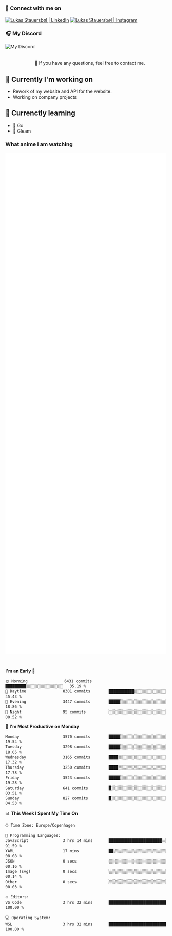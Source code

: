 ### 🔗 Connect with me on
<a href="https://www.instagram.com/lukas_stauersbol" target="_blank"><img align="center" src="https://raw.githubusercontent.com/stauersbol/stauersbol/main/images/instagram.svg" alt="Lukas Stauersbøl | LinkedIn" width="30px"/></a>
<a href="https://www.linkedin.com/in/lukas-stauersbol/" target="_blank"><img align="center" src="https://raw.githubusercontent.com/stauersbol/stauersbol/main/images/linkedin.svg" alt="Lukas Stauersbøl | Instagram" width="30px"/></a>

<p align="center">
 <h3>🎧 My Discord</h3>
 <img align="left" height="55px" src="https://discord.c99.nl/widget/theme-2/147806323323568128.png" alt="My Discord" />
</p>

<br/>
<br/>
<br/>
💬 If you have any questions, feel free to contact me.

## 🔭 Currently I'm working on
- Rework of my website and API for the website.
- Working on company projects
 
## 🌱 Currenctly learning
- 💙 Go
- 💜 Gleam

### What anime I am watching
<a href="https://anilist.co/user/slashiy/" align="center"><img align="center" width="500px" src="metrics.plugin.personal.anilist.svg" /></a>

<br/>

<!--START_SECTION:waka-->
**I'm an Early 🐤** 

```text
🌞 Morning                6431 commits        █████████░░░░░░░░░░░░░░░░   35.19 % 
🌆 Daytime                8301 commits        ███████████░░░░░░░░░░░░░░   45.43 % 
🌃 Evening                3447 commits        █████░░░░░░░░░░░░░░░░░░░░   18.86 % 
🌙 Night                  95 commits          ░░░░░░░░░░░░░░░░░░░░░░░░░   00.52 % 
```
📅 **I'm Most Productive on Monday** 

```text
Monday                   3570 commits        █████░░░░░░░░░░░░░░░░░░░░   19.54 % 
Tuesday                  3298 commits        █████░░░░░░░░░░░░░░░░░░░░   18.05 % 
Wednesday                3165 commits        ████░░░░░░░░░░░░░░░░░░░░░   17.32 % 
Thursday                 3250 commits        ████░░░░░░░░░░░░░░░░░░░░░   17.78 % 
Friday                   3523 commits        █████░░░░░░░░░░░░░░░░░░░░   19.28 % 
Saturday                 641 commits         █░░░░░░░░░░░░░░░░░░░░░░░░   03.51 % 
Sunday                   827 commits         █░░░░░░░░░░░░░░░░░░░░░░░░   04.53 % 
```


📊 **This Week I Spent My Time On** 

```text
🕑︎ Time Zone: Europe/Copenhagen

💬 Programming Languages: 
JavaScript               3 hrs 14 mins       ███████████████████████░░   91.59 % 
YAML                     17 mins             ██░░░░░░░░░░░░░░░░░░░░░░░   08.08 % 
JSON                     0 secs              ░░░░░░░░░░░░░░░░░░░░░░░░░   00.16 % 
Image (svg)              0 secs              ░░░░░░░░░░░░░░░░░░░░░░░░░   00.14 % 
Other                    0 secs              ░░░░░░░░░░░░░░░░░░░░░░░░░   00.03 % 

🔥 Editors: 
VS Code                  3 hrs 32 mins       █████████████████████████   100.00 % 

💻 Operating System: 
WSL                      3 hrs 32 mins       █████████████████████████   100.00 % 
```


<!--END_SECTION:waka-->
